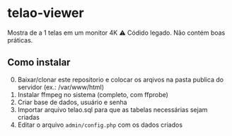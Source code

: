 # telao-viewer
 Mostra de a 1 telas em um monitor 4K
 ⚠️ Códido legado. Não contém boas práticas.


## Como instalar
0. Baixar/clonar este repositorio e colocar os arqivos na pasta publica do servidor (ex.: /var/www/html)
1. Instalar ffmpeg no sistema (completo, com ffprobe)
2. Criar base de dados, usuário e senha
3. Importar arquivo telao.sql para que as tabelas necessárias sejam criadas
4. Editar o arquivo `admin/config.php` com os dados criados